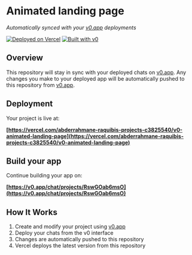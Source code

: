 # Animated landing page

*Automatically synced with your [v0.app](https://v0.app) deployments*

[![Deployed on Vercel](https://img.shields.io/badge/Deployed%20on-Vercel-black?style=for-the-badge&logo=vercel)](https://vercel.com/abderrahmane-raquibis-projects-c3825540/v0-animated-landing-page)
[![Built with v0](https://img.shields.io/badge/Built%20with-v0.app-black?style=for-the-badge)](https://v0.app/chat/projects/RswGOab6msO)

## Overview

This repository will stay in sync with your deployed chats on [v0.app](https://v0.app).
Any changes you make to your deployed app will be automatically pushed to this repository from [v0.app](https://v0.app).

## Deployment

Your project is live at:

**[https://vercel.com/abderrahmane-raquibis-projects-c3825540/v0-animated-landing-page](https://vercel.com/abderrahmane-raquibis-projects-c3825540/v0-animated-landing-page)**

## Build your app

Continue building your app on:

**[https://v0.app/chat/projects/RswGOab6msO](https://v0.app/chat/projects/RswGOab6msO)**

## How It Works

1. Create and modify your project using [v0.app](https://v0.app)
2. Deploy your chats from the v0 interface
3. Changes are automatically pushed to this repository
4. Vercel deploys the latest version from this repository
